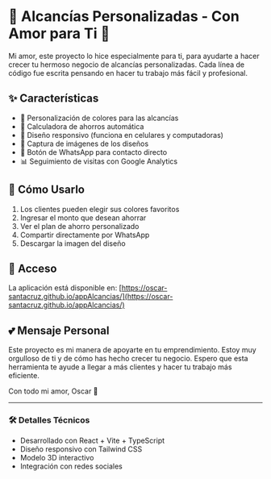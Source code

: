 # 💝 Alcancías Personalizadas - Con Amor para Ti 💝

Mi amor, este proyecto lo hice especialmente para ti, para ayudarte a hacer crecer tu hermoso negocio de alcancías personalizadas. Cada línea de código fue escrita pensando en hacer tu trabajo más fácil y profesional.

## ✨ Características

- 🎨 Personalización de colores para las alcancías
- 📏 Calculadora de ahorros automática
- 📱 Diseño responsivo (funciona en celulares y computadoras)
- 📸 Captura de imágenes de los diseños
- 💬 Botón de WhatsApp para contacto directo
- 📊 Seguimiento de visitas con Google Analytics

## 💫 Cómo Usarlo

1. Los clientes pueden elegir sus colores favoritos
2. Ingresar el monto que desean ahorrar
3. Ver el plan de ahorro personalizado
4. Compartir directamente por WhatsApp
5. Descargar la imagen del diseño

## 🌟 Acceso

La aplicación está disponible en:
[https://oscar-santacruz.github.io/appAlcancias/](https://oscar-santacruz.github.io/appAlcancias/)

## 💕 Mensaje Personal

Este proyecto es mi manera de apoyarte en tu emprendimiento. Estoy muy orgulloso de ti y de cómo has hecho crecer tu negocio. Espero que esta herramienta te ayude a llegar a más clientes y hacer tu trabajo más eficiente.

Con todo mi amor,
Oscar 💑

---

### 🛠️ Detalles Técnicos
- Desarrollado con React + Vite + TypeScript
- Diseño responsivo con Tailwind CSS
- Modelo 3D interactivo
- Integración con redes sociales
